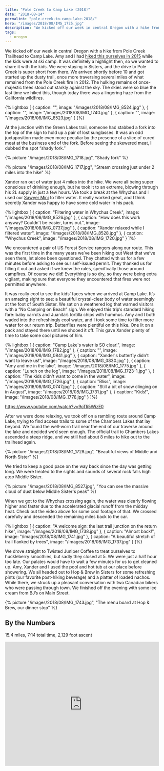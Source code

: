 ```yaml
---
title: "Pole Creek to Camp Lake (2018)"
date: "2018-08-14"
permalink: "pole-creek-to-camp-lake-2018/"
hero: "/images/2018/08/IMG_1725.jpg"
description: "We kicked off our week in central Oregon with a hike from Pole Creek Trailhead to Camp Lake, followed by beers and nachos at Hop & Brew in Sisters."
tags:
  - oregon
---
```


We kicked off our week in central Oregon with a hike from Pole Creek Trailhead to Camp Lake. Amy and I had [hiked this ourselves in 2015](/pole-creek-to-camp-lake-chambers-lakes/) while the kids were at ski camp. It was definitely a highlight then, so we wanted to share it with the kids. We were staying in Sisters, and the drive to Pole Creek is super short from there. We arrived shortly before 10 and got started up the dusty trail, once more traversing several miles of what remained from the Pole Creek fire in 2012. The hulking remains of once-majestic trees stood out starkly against the sky. The skies were so blue the last time we hiked this, though today there was a lingering haze from the California wildfires.

{% lightbox [
    { caption: "", image: "/images/2018/08/IMG_8524.jpg" },
    { caption: "", image: "/images/2018/08/IMG_1740.jpg" },
    { caption: "", image: "/images/2018/08/IMG_8523.jpg" }
]%}

At the junction with the Green Lakes trail, someone had stabbed a fork into the top of the sign to hold up a pair of lost sunglasses. It was an odd juxtaposition made even more peculiar by the presence of a slice of cured meat at the business end of the fork. Before seeing the skewered meat, I dubbed the spot “shady fork.”

{% picture "/images/2018/08/IMG_1718.jpg", "Shady fork" %}

{% picture "/images/2018/08/IMG_1717.jpg", "Stream crossing just under 2 miles into the hike" %}

Xander ran out of water just 4 miles into the hike. We were all being super conscious of drinking enough, but he took it to an extreme, blowing through his 2L supply in just a few hours. We took a break at the Whychus and I used our [Sawyer Mini](https://www.amazon.com/dp/B00MPH1LEU) to filter water. It really worked great, and I think secretly Xander was happy to have some cold water in his pack.

{% lightbox [
    { caption: "Filtering water in Whychus Creek", image: "/images/2018/08/IMG_8526.jpg" },
    { caption: "How does this work anyway? Couldn't be easier, turns out.", image: "/images/2018/08/IMG_0737.jpg" },
    { caption: "Xander relaxed while I filtered water", image: "/images/2018/08/IMG_8528.jpg" },
    { caption: "Whychus Creek", image: "/images/2018/08/IMG_1720.jpg" }
]%}

We encountered a pair of US Forest Service rangers along our route. This was the first time in the many years we’ve been hiking out West that we’ve seen them, let alone been questioned. They chatted with us for a few minutes before asking to see our self-issued permit. They thanked us for filling it out and asked if we knew the rules, specifically those around campfires. Of course we did! Everything is so dry, so they were being extra vigilant, making sure that everyone they encountered that fires were not permitted anywhere.

It was really cool to see the kids’ faces when we arrived at Camp Lake. It’s an amazing sight to see: a beautiful crystal-clear body of water seemingly at the foot of South Sister. We sat on a weathered log that warned visitors with a “No Camping on Beach” sign. We enjoyed this trip’s standard hiking fare: baby carrots and Juanita’s tortilla chips with hummus. Amy and I both waded into the refreshingly cool water, and I took some time to filter more water for our return trip. Butterflies were plentiful on this hike. One lit on a pack and stayed there until we shooed it off. This gave Xander plenty of time to take some cool pictures of him.

{% lightbox [
    { caption: "Camp Lake's water is SO clear!", image: "/images/2018/08/IMG_1782.jpg" },
    { caption: "", image: "/images/2018/08/IMG_0841.jpg" },
    { caption: "Xander's butterfly didn't want to leave us!", image: "/images/2018/08/IMG_0830.jpg" },
    { caption: "Amy and me in the lake", image: "/images/2018/08/IMG_1775.jpg" },
    { caption: "Lunch on the log", image: "/images/2018/08/IMG_1723-1.jpg" },
    { caption: "The kids didn't want to come in the water", image: "/images/2018/08/IMG_1726.jpg" },
    { caption: "Bliss", image: "/images/2018/08/IMG_0747.jpg" },
    { caption: "Still a bit of snow clinging on in August", image: "/images/2018/08/IMG_1731.jpg" },
    { caption: "Kids!", image: "/images/2018/08/IMG_1778.jpg" }
]%}

https://www.youtube.com/watch?v=9oTIi5WizE0

After we were done relaxing, we took off on a rambling route around Camp Lake, trying to find access trails to some of the Chambers Lakes that lay beyond. We found the well-worn trail near the end of our traverse around the lake and decided we’d seen enough. The official trail to Chambers Lakes ascended a steep ridge, and we still had about 8 miles to hike out to the trailhead again.

{% picture "/images/2018/08/IMG_1728.jpg", "Beautiful views of Middle and North Sister" %}

We tried to keep a good pace on the way back since the day was getting long. We were treated to the sights and sounds of several rock falls high atop Middle Sister.

{% picture "/images/2018/08/IMG_8527.jpg", "You can see the massive cloud of dust below Middle Sister's peak" %}

When we got to the Whychus crossing again, the water was clearly flowing higher and faster due to the accelerated glacial runoff from the midday heat. Check out the video above for some cool footage of that. We crossed carefully and descended the remaining miles back to the car.

{% lightbox [
    { caption: "A welcome sign: the last trail junction on the return hike", image: "/images/2018/08/IMG_1738.jpg" },
    { caption: "Almost back!", image: "/images/2018/08/IMG_1741.jpg" },
    { caption: "A beautiful stretch of trail flanked by trees", image: "/images/2018/08/IMG_1737.jpg" }
]%}

We drove straight to Twisted Juniper Coffee to treat ourselves to huckleberry smoothies, but sadly they closed at 5. We were just a half hour too late. Our palates would have to wait a few minutes for us to get cleaned up. Amy, Xander and I used the pool and hot tub at our place before showering. We all headed out to Hop & Brew in Sisters for some refreshing pints (our favorite post-hiking beverage) and a platter of loaded nachos. While there, we struck up a pleasant conversation with two Canadian bikers who were passing through town. We finished off the evening with some ice cream from BJ’s on Main Street.

{% picture "/images/2018/08/IMG_1743.jpg", "The menu board at Hop & Brew, our dinner stop" %}

## By the Numbers

15.4 miles, 7:14 total time, 2,129 foot ascent

<iframe src="https://www.strava.com/activities/1772949555/embed/1dbe546bf05fd023d50fd093a66cedee0957e493" width="100%" height="405" frameborder="0" scrolling="no"></iframe>
